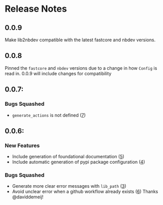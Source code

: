 # Release Notes

## 0.0.9

Make lib2nbdev compatible with the latest fastcore and nbdev versions. 

## 0.0.8

Pinned the `fastcore` and `nbdev` versions due to a change in how `Config` is read in. 0.0.9 will include changes for compatibility

## 0.0.7:
### Bugs Squashed
- `generate_actions` is not defined ([7](https://github.com/Novetta/lib2nbdev/issues/7))

## 0.0.6:

### New Features

- Include generation of foundational documentation ([5](https://github.com/Novetta/lib2nbdev/issues/5))
- Include automatic generation of pypi package configuration ([4](https://github.com/Novetta/lib2nbdev/issues/4))

### Bugs Squashed
- Generate more clear error messages with `lib_path` ([3](https://github.com/Novetta/lib2nbdev/issues/3))
- Avoid unclear error when a github workflow already exists ([6](https://github.com/Novetta/lib2nbdev/pull/6)) Thanks @daviddemeij!
